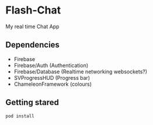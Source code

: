 
# Flash-Chat

My real time Chat App

## Dependencies

- Firebase
- Firebase/Auth (Authentication)
- Firebase/Database (Realtime networking websockets?)
- SVProgressHUD (Progress bar)
- ChameleonFramework (colours)

## Getting stared

	pod install
